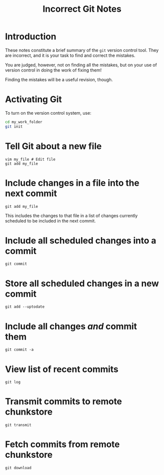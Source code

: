 ﻿---
title: Incorrect Git Notes
---

Introduction
============

These notes constitute a brief summary of the `git` version control tool.
They are incorrect, and it is your task to find and correct the mistakes.

You are judged, however, not on finding all the mistakes, but on your use of version control
in doing the work of fixing them!

Finding the mistakes will be a useful revision, though.

Activating Git
==============

To turn on the version control system, use:

``` bash
cd my_work_folder
git init
```

Tell Git about a new file
======================

```
vim my_file # Edit file
git add my_file
```

Include changes in a file into the next commit 
==============================================

```
git add my_file
```

This includes the changes to that file in a list of changes
currently scheduled to be included in the next commit.

Include all scheduled changes into a commit
===============================================

```
git commit
```

Store all scheduled changes in a new commit
==========================================

```
git add --uptodate
```

Include all changes *and* commit them
====================================

```
git commit -a 
```

View list of recent commits
==========================

```
git log
```

Transmit commits to remote chunkstore
====================================

```
git transmit
```

Fetch commits from remote chunkstore
===================================

```
git download
```
